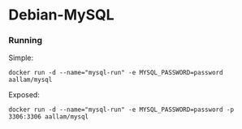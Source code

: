 # Debian-MySQL

### Running

Simple:

```shell
docker run -d --name="mysql-run" -e MYSQL_PASSWORD=password aallam/mysql
```

Exposed:

```shell
docker run -d --name="mysql-run" -e MYSQL_PASSWORD=password -p 3306:3306 aallam/mysql
